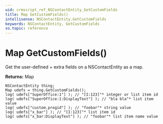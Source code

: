 ```yaml
---
uid: crmscript_ref_NSContactEntity_GetCustomFields
title: Map GetCustomFields()
intellisense: NSContactEntity.GetCustomFields
keywords: NSContactEntity, GetCustomFields
so.topic: reference
---
```


# Map GetCustomFields()

Get the user-defined + extra fields on a NSContactEntity as a map.

**Returns:** Map

```crmscript
NSContactEntity thing;
Map udefs = thing.GetCustomFields();
log( udefs["SuperOffice:1"] ); // "[I:123]"* integer or list item id
log( udefs["SuperOffice:1:DisplayText"] ); // "bla bla"* list item value
log( udefs["custom.progid"] ); // "foobar"* string value
log( udefs["x_bar"] ); // "[I:123]"* list item id
log( udefs["x_bar:DisplayText"] ); // "foobar"* list item name value
```

